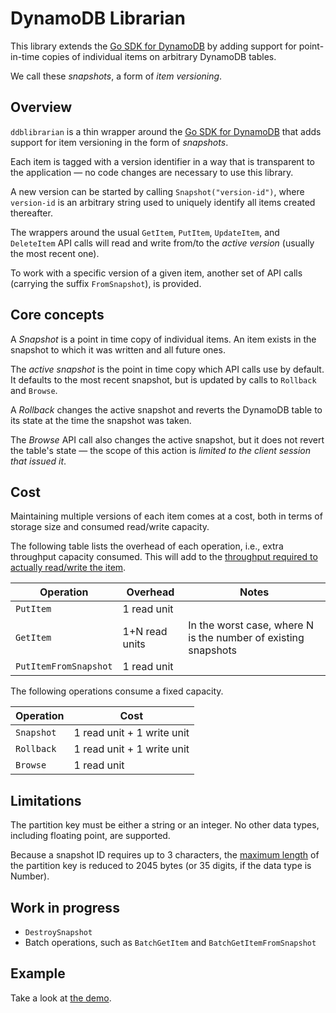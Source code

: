 # DynamoDB Librarian
This library extends the [Go SDK for DynamoDB](https://docs.aws.amazon.com/sdk-for-go/api/service/dynamodb/) by 
adding support for point-in-time copies of individual items on arbitrary 
DynamoDB tables.

We call these *snapshots*, a form of *item versioning*.


## Overview
`ddblibrarian` is a thin wrapper around the
[Go SDK for DynamoDB](https://docs.aws.amazon.com/sdk-for-go/api/service/dynamodb/)
that adds support for item versioning in the form of *snapshots*.

Each item is tagged with a version identifier in a way that is transparent
to the application &mdash; no code changes are necessary to use this library.

A new version can be started by calling `Snapshot("version-id")`, where
`version-id` is an arbitrary string used to uniquely identify all items 
created thereafter.

The wrappers around the usual `GetItem`, `PutItem`, `UpdateItem`, and `DeleteItem` API calls 
will read and write from/to the *active version* (usually the most recent one).

To work with a specific version of a given item, another set of API calls (carrying the suffix `FromSnapshot`), is 
provided. 


## Core concepts
A *Snapshot* is a point in time copy of individual items.
An item exists in the snapshot to which it was written and all future ones.

The *active snapshot* is the point in time copy which API calls use by
default. It defaults to the most recent snapshot, but is updated by calls
to `Rollback` and `Browse`.

A *Rollback* changes the active snapshot and reverts the DynamoDB table 
to its state at the time the snapshot was taken.

The *Browse* API call also changes the active snapshot, but it does not 
revert the table's state &mdash; the scope of this action is *limited to the client 
session that issued it*. 


## Cost
Maintaining multiple versions of each item comes at a cost, both in terms
of storage size and consumed read/write capacity.


The following table lists the overhead of each operation, i.e., extra
throughput capacity consumed. This will add to the [throughput required to actually
read/write the item](http://docs.aws.amazon.com/amazondynamodb/latest/developerguide/HowItWorks.ProvisionedThroughput.html).

| Operation     | Overhead       | Notes |
| --------------|----------------|-------|
| `PutItem`     | 1 read unit    ||
| `GetItem`     | 1+N read units   | In the worst case, where N is the number of existing snapshots |
| `PutItemFromSnapshot`     | 1 read unit    ||



The following operations consume a fixed capacity.

| Operation   | Cost       |
| ------------|----------------|
| `Snapshot`  | 1 read unit + 1 write unit  |
| `Rollback`  | 1 read unit + 1 write unit  |
| `Browse`    | 1 read unit  |


## Limitations
The partition key must be either a string or an integer. No other data types, including floating point, are supported.

Because a snapshot ID requires up to 3 characters, the 
[maximum length](http://docs.aws.amazon.com/amazondynamodb/latest/developerguide/Limits.html)
 of the partition key is reduced to 2045 bytes (or 35 digits, 
if the data type is Number).  


## Work in progress
* `DestroySnapshot`
* Batch operations, such as `BatchGetItem` and `BatchGetItemFromSnapshot`


## Example
Take a look at [the demo](https://github.com/marcoalmeida/ddblibrarian/tree/master/cmd/demo).
